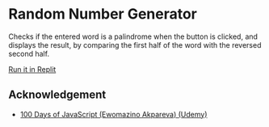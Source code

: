 # Random Number Generator

Checks if the entered word is a palindrome when the button is clicked, and displays the result, by comparing the first half of the word with the reversed second half.

[Run it in Replit](https://replit.com/@soeweiyanphyo/05-palindrome-checker)

## Acknowledgement

- [100 Days of JavaScript (Ewomazino Akpareva) (Udemy)](https://www.udemy.com/course/100-days-of-javascript)

